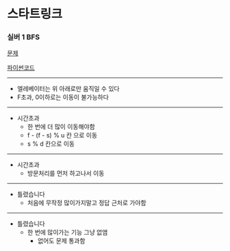 # 스타트링크
### 실버 1 BFS
[문제](https://www.acmicpc.net/problem/5014)

[파이썬코드](5014.py)

---
- 엘레베이터는 위 아래로만 움직일 수 있다
- F초과, 0이하로는 이동이 불가능하다

---
- 시간초과
  - 한 번에 더 많이 이동해야함
  - f - (f - s) % u 칸 으로 이동
  - s % d 칸으로 이동
---
- 시간초과
  - 방문처리를 먼저 하고나서 이동

---
- 틀렸습니다
  - 처음에 무작정 많이가지말고 정답 근처로 가야함

---
- 틀렸습니다
  - 한 번에 많이가는 기능 그냥 없앰
    - 없어도 문제 통과함